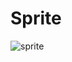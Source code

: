**Sprite**
===================

![sprite](https://raw.githubusercontent.com/simplonco/sprite/master/desc/sprite.jpg)
